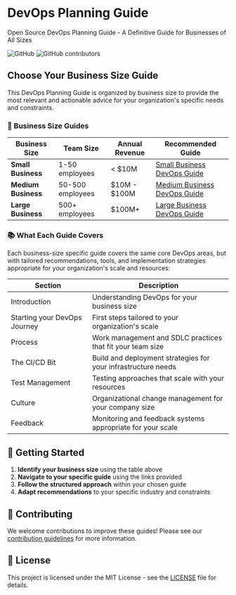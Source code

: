# DevOps Planning Guide
Open Source DevOps Planning Guide - A Definitive Guide for Businesses of All Sizes

![GitHub](https://img.shields.io/github/license/daraoladapo/devopsplanningguide)  ![GitHub contributors](https://img.shields.io/github/contributors/daraoladapo/devopsplanningguide)

## Choose Your Business Size Guide

This DevOps Planning Guide is organized by business size to provide the most relevant and actionable advice for your organization's specific needs and constraints.

### 🏢 Business Size Guides

| Business Size | Team Size | Annual Revenue | Recommended Guide |
|---------------|-----------|----------------|-------------------|
| **Small Business** | 1-50 employees | < $10M | [Small Business DevOps Guide](./Small-Business-Guide/) |
| **Medium Business** | 50-500 employees | $10M - $100M | [Medium Business DevOps Guide](./Medium-Business-Guide/) |
| **Large Business** | 500+ employees | $100M+ | [Large Business DevOps Guide](./Large-Business-Guide/) |

### 📚 What Each Guide Covers

Each business-size specific guide covers the same core DevOps areas, but with tailored recommendations, tools, and implementation strategies appropriate for your organization's scale and resources:

Section | Description
--|--
Introduction| Understanding DevOps for your business size
Starting your DevOps Journey| First steps tailored to your organization's scale
Process| Work management and SDLC practices that fit your team size
The CI/CD Bit| Build and deployment strategies for your infrastructure needs
Test Management| Testing approaches that scale with your resources
Culture| Organizational change management for your company size
Feedback| Monitoring and feedback systems appropriate for your scale

## 🚀 Getting Started

1. **Identify your business size** using the table above
2. **Navigate to your specific guide** using the links provided
3. **Follow the structured approach** within your chosen guide
4. **Adapt recommendations** to your specific industry and constraints

## 🤝 Contributing

We welcome contributions to improve these guides! Please see our [contribution guidelines](./CONTRIBUTING.md) for more information.

## 📄 License

This project is licensed under the MIT License - see the [LICENSE](LICENSE) file for details.
